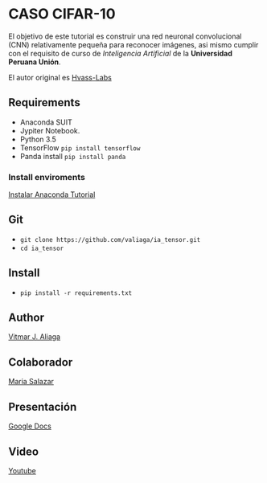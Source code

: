 # CASO CIFAR-10
El objetivo de este tutorial es construir una red neuronal convolucional (CNN) relativamente pequeña para reconocer imágenes,
asi mismo cumplir con el requisito de curso de *Inteligencia Artificial* de la **Universidad Peruana Unión**.


El autor original es <a href="https://github.com/Hvass-Labs/TensorFlow-Tutorials">Hvass-Labs</a>
## Requirements
* Anaconda SUIT
* Jypiter Notebook.
* Python 3.5
* TensorFlow `pip install tensorflow`
* Panda install `pip install panda`
### Install enviroments
<a href="https://docs.google.com/presentation/d/1eZQBGZ37p_8_3FH6-Z1rLYZ7eid8VWcoC-ENNcDpkxk/edit#slide=id.p3">Instalar Anaconda Tutorial</a>

## Git
* `git clone https://github.com/valiaga/ia_tensor.git`
* `cd ia_tensor`
## Install
* `pip install -r requirements.txt`
## Author
<a href="https://valiaga.github.io/">Vitmar J. Aliaga</a>
## Colaborador

<a href="#">Maria Salazar</a>

## Presentación

<a href="https://docs.google.com/presentation/d/1ookIBaOipnbGEMNfd-o8QujSckm8ft_LXTd3fe0jtnc/edit#slide=id.p">Google Docs</a>

## Video

<a href="#">Youtube</a>

